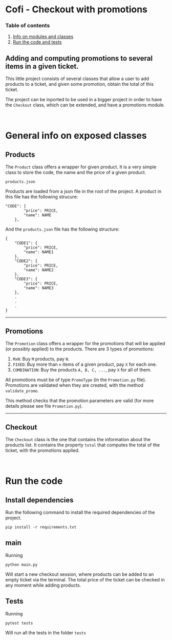 # Cofi - Checkout with promotions

### Table of contents

1. [Info on modules and classes](#general-info-on-exposed-classes)
2. [Run the code and tests](#run-the-code)



## Adding and computing promotions to several items in a given ticket. 

This little project consists of several classes that allow a user to add products to a ticket, and given some promotion, obtain the total of this ticket. 

The project can be inported to be used in a bigger project in order to have the `Checkout` class, which can be extended, and have a promotions module.

<br/>

# General info on exposed classes

## Products

The `Product` class offers a wrapper for given product. It is a very simple class to store the code, the name and the price of a given product. 


`products.json`

Products are loaded from a json file in the root of the project. A product in this file has the following strucure: 

```
"CODE": {
        "price": PRICE,
        "name": NAME
    },
```
And the `products.json` file has the following structure: 

```
{
    "CODE1": {
        "price": PRICE,
        "name": NAME1
    },
    "CODE2": {
        "price": PRICE,
        "name": NAME2
    },
    "CODE3": {
        "price": PRICE,
        "name": NAME3
    },
    .
    .
    .
}
```

***
## Promotions

The `Promotion` class offers a wrapper for the promotions that will be applied (or possibly applied) to the products. There are 3 types of promotions: 

1. `MxN`: Buy `M` products, pay `N`.
2. `FIXED`: Buy more than `n` items of a given product, pay `X` for each one. 
3. `COMBINATION`: Buy the products `A, B, C, ...`, pay `X` for all of them.

All promotions must be of type `PromoType` (in the `Promotion.py` file). Promotions are validated when they are created, with the method `validate_promo`.

This method checks that the promotion parameters are valid (for more details please see file `Promotion.py`).

***
## Checkout

The `Checkout` class is the one that contains the information about the products list. It contains the property `total` that computes the total of the ticket, with the promotions applied. 



<br/>

# Run the code

## Install dependencies 

Run the following command to install the required dependencies of the project.

```
pip install -r requirements.txt
```

## main

Running

```
python main.py
```

Will start a new checkout session, where products can be added to an empty ticket via the terminal. The total price of the ticket can be checked in any moment while adding products. 

## Tests

Running 
```
pytest tests
```

Will run all the tests in the folder `tests`



